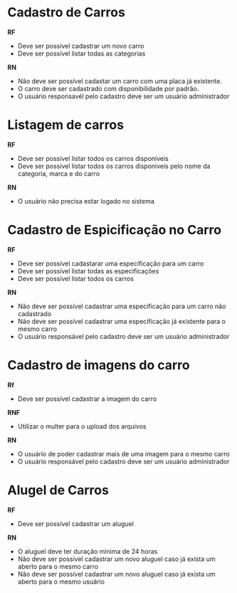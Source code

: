 # Cadastro de Carros

**RF**
- Deve ser possível cadastrar um novo carro
- Deve ser possível listar todas as categorias

**RN**
- Não deve ser possível cadastar um carro com uma placa já existente.
- O carro deve ser cadastrado com disponibilidade por padrão.
- O usuário responsavél pelo cadastro deve ser um usuário administrador


# Listagem de carros

**RF**
- Deve ser possível listar todos os carros disponíveis
- Deve ser possível listar todos os carros disponiveis pelo nome da categoria, marca e do carro

**RN**
- O usuário não precisa estar logado no sistema


# Cadastro de Espicificação no Carro 

**RF**
- Deve ser possível cadastarar uma especificação para um carro
- Deve ser possível listar todas as especificações
- Deve ser possível listar todos os carros

**RN**
- Não deve ser possível cadastrar uma especificação para um carro não cadastrado
- Não deve ser possível cadastrar uma especificação já existente para o mesmo carro
- O usuário responsável pelo cadastro deve ser um usuário administrador


# Cadastro de imagens do carro

**Rf**
- Deve ser possível cadastrar a imagem do carro 

**RNF**
- Utilizar o multer para o upload dos arquivos

**RN**
- O usuário de poder cadastrar mais de uma imagem para o mesmo carro
- O usuário responsável pelo cadastro deve ser um usuário administrador


# Alugel de Carros

**RF**
- Deve ser possível cadastrar um aluguel

**RN**
- O aluguel deve ter duração mínima de 24 horas
- Não deve ser possível cadastrar um novo aluguel caso já exista um aberto para o mesmo carro
- Não deve ser possível cadastrar um novo aluguel caso já exista um aberto para o mesmo usuário